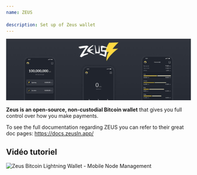 ```yaml
---
name: ZEUS

description: Set up of Zeus wallet
---
```


![Zeus](assets/cover.jpeg)

**Zeus is an open-source, non-custodial Bitcoin wallet** that gives you full control over how you make payments.

To see the full documentation regarding ZEUS you can refer to their great doc pages: https://docs.zeusln.app/

## Vidéo tutoriel

![Zeus Bitcoin Lightning Wallet - Mobile Node Management ](https://youtu.be/hmmehTnV3ys)
